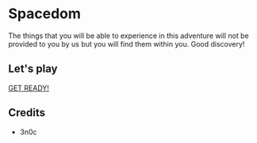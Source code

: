 # Spacedom

The things that you will be able to experience in this adventure will not be provided to you by us but you will find them within you. Good discovery!

## Let's play

[GET READY!](https://metal-springs.000webhostapp.com)

## Credits

- 3n0c
